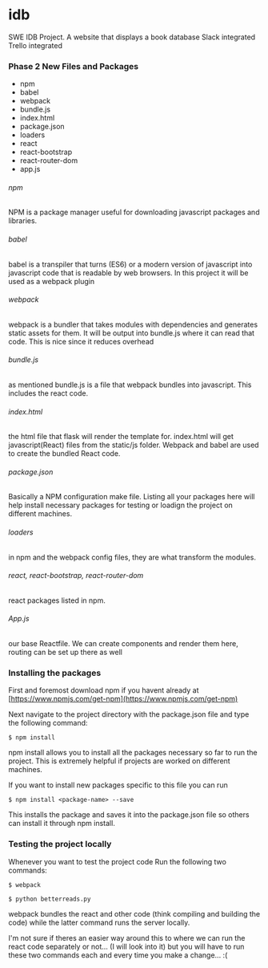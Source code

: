 # idb
SWE IDB Project. A website that displays a book database
Slack integrated
Trello integrated

### Phase 2 New Files and Packages
* npm 
* babel
* webpack
* bundle.js
* index.html
* package.json
* loaders
* react
* react-bootstrap
* react-router-dom
* app.js

###### npm
NPM is a package manager useful for downloading javascript packages and libraries.

###### babel
babel is a transpiler that turns (ES6) or a modern version of javascript into javascript code that is readable by web browsers. In this project it will be used as a webpack plugin

###### webpack
webpack is a bundler that takes modules with dependencies and generates static assets for them. It will be output into bundle.js where it can read that code. This is nice since it reduces overhead

###### bundle.js
as mentioned bundle.js is a file that webpack bundles into javascript. This includes the react code.

###### index.html
the html file that flask will render the template for. index.html will get javascript(React) files from the static/js folder. Webpack and babel are used to create the bundled React code.

###### package.json
Basically a NPM configuration make file. Listing all your packages here will help install necessary packages for testing or loadign the project on different machines.

###### loaders
in npm and the webpack config files, they are what transform the modules.

###### react, react-bootstrap, react-router-dom
react packages listed in npm.

###### App.js
our base Reactfile. We can create components and render them here, routing can be set up there as well

### Installing the packages

First and foremost download npm if you havent already at [https://www.npmjs.com/get-npm](https://www.npmjs.com/get-npm)

Next navigate to the project directory with the package.json file and type the following command:
```
$ npm install
```

npm install allows you to install all the packages necessary so far to run the project. This is extremely helpful if projects are worked on different machines.

If you want to install new packages specific to this file you can run
``` 
$ npm install <package-name> --save
```
This installs the package and saves it into the package.json file so others can install it through npm install.

### Testing the project locally

Whenever you want to test the project code Run the following two commands:
```
$ webpack
```
```
$ python betterreads.py
```

webpack bundles the react and other code (think compiling and building the code) while the latter command runs the server locally.

I'm not sure if theres an easier way around this to where we can run the react code separately or not... (I will look into it) but you will have to run these two commands each and every time you make a change... :(
